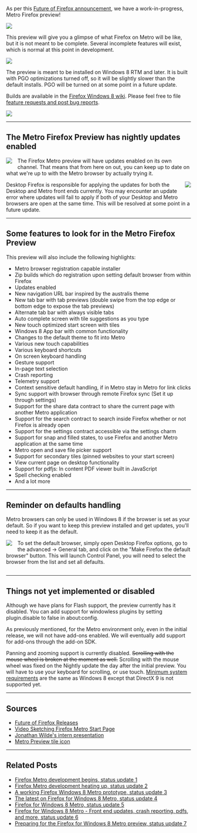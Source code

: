 As per this [Future of Firefox announcement][1], we have a work-in-progress, Metro Firefox preview!

<figure style="text-align:left; padding:0px; margin-left:0px">
<img src="//brianbondy.com/static/img/blogpost_153/metropreview-start.jpg" style="display:block">
<figcaption style="display:block;">
</figcaption>
</figure>

This preview will give you a glimpse of what Firefox on Metro will be like, but it is not meant to be complete.  Several incomplete features will exist, which is normal at this point in development.

<figure style="text-align:left; padding:0px; margin-left:0px">
<a href="//brianbondy.com/static/img/blogpost_153/metro-screenshot.jpg"><img src="//brianbondy.com/static/img/blogpost_153/metro-screenshot-small.jpg" style="display:block"></a>
<figcaption style="display:block;">
</figcaption>
</figure>

The preview is meant to be installed on Windows 8 RTM and later.  It is built with PGO optimizations turned off, so it will be slightly slower than the default installs.  PGO will be turned on at some point in a future update.

<div style="clear:left;"></div>

Builds are available in the [Firefox Windows 8 wiki][3].  Please feel free to file [feature requests and post bug reports][2].  

<figure style="text-align:left; padding:0px; margin-left:0px">
<a href="//brianbondy.com/static/img/blogpost_153/metro-screenshot2.jpg"><img src="//brianbondy.com/static/img/blogpost_153/metro-screenshot2-small.jpg" style="display:block"></a>
<figcaption style="display:block;">
</figcaption>
</figure>

---

## The Metro Firefox Preview has nightly updates enabled

<img src="//brianbondy.com/static/img/blogpost_135/windows-8-logo-small.jpg" style="float:left; padding-right:15px; padding-bottom:2px;">


The Firefox Metro preview will have updates enabled on its own channel. That means that from here on out, you can keep up to date on what we're up to with the Metro browser by actually trying it.  

<img src="//brianbondy.com/static/img/blogpost_153/softwareUpdates.png" style="float:right; padding-left:10px; padding-bottom:2px;">

Desktop Firefox is responsible for applying the updates for both the Desktop and Metro front ends currently.  You may encounter an update error where updates will fail to apply if both of your Desktop and Metro browsers are open at the same time.    This will be resolved at some point in a future update.

---

## Some features to look for in the Metro Firefox Preview


This preview will also include the following highlights:

- Metro browser registration capable installer
- Zip builds which do registration upon setting default browser from within Firefox
- Updates enabled
- New navigation URL bar inspired by the australis theme
- New tab bar with tab previews (double swipe from the top edge or bottom edge to expose the tab previews)
- Alternate tab bar with always visible tabs
- Auto complete screen with tile suggestions as you type
- New touch optimized start screen with tiles
- Windows 8 App bar with common functionality
- Changes to the default theme to fit into Metro
- Various new touch capabilities
- Various keyboard shortcuts
- On screen keyboard handling
- Gesture support
- In-page text selection
- Crash reporting
- Telemetry support
- Context sensitive default handling, if in Metro stay in Metro for link clicks
- Sync support with browser through remote Firefox sync (Set it up through settings)
- Support for the share data contract to share the current page with another Metro application
- Support for the search contract to search inside Firefox whether or not Firefox is already open
- Support for the settings contract accessible via the settings charm
- Support for snap and filled states, to use Firefox and another Metro application at the same time
- Metro open and save file picker support
- Support for secondary tiles (pinned websites to your start screen)
- View current page on desktop functionality
- Support for pdfjs: In content PDF viewer built in JavaScript
- Spell checking enabled
- And a lot more

---

## Reminder on defaults handling

Metro browsers can only be used in Windows 8 if the browser is set as your default.  So if you want to keep this preview installed and get updates, you'll need to keep it as the default.

<img src="//brianbondy.com/static/img/blogpost_153/Default.jpg" style="float:left; padding-right:15px; padding-bottom:10px;">

To set the default browser, simply open Desktop Firefox options, go to the advanced -> General tab, and click on the "Make Firefox the default browser" button.  This will launch Control Panel, you will need to select the browser from the list and set all defaults.

<div style="clear:left"></div>

---

## Things not yet implemented or disabled

Although we have plans for Flash support, the preview currently has it disabled.  You can add support for windowless plugins by setting plugin.disable to false in about:config.

As previously mentioned, for the Metro environment only, even in the initial release, we will not have add-ons enabled. We will eventually add support for add-ons through the add-on SDK.

Panning and zooming support is currently disabled.  <strike>Scrolling with the mouse wheel is broken at the moment as well.</strike>  Scrolling with the mouse wheel was fixed on the Nightly update the day after the initial preview.  You will have to use your keyboard for scrolling, or use touch.  [Minimum system requirements][8] are the same as Windows 8 except that DirectX 9 is not supported yet.


---

## Sources

- [Future of Firefox Releases][6]
- [Video Sketching Firefox Metro Start Page][5]
- [Jonathan Wilde's intern presentation][4]
- [Metro Preview tile icon][7]

---

## Related Posts

- [Firefox Metro development begins, status update 1][129]
- [Firefox Metro development heating up, status update 2][130]
- [A working Firefox Windows 8 Metro prototype, status update 3][135]
- [The latest on Firefox for Windows 8 Metro, status update 4][136]
- [Firefox for Windows 8 Metro, status update 5][137]
- [Firefox for Windows 8 Metro - Front end updates, crash reporting, pdfs, and more, status update 6][150]
- [Preparing for the Firefox for Windows 8 Metro preview, status update 7][151]


[129]: https://brianbondy.com/blog/id/129/
[130]: https://brianbondy.com/blog/id/130/
[135]: https://brianbondy.com/blog/id/135/
[136]: https://brianbondy.com/blog/id/136/
[137]: https://brianbondy.com/blog/id/137/
[150]: https://brianbondy.com/blog/id/150/
[151]: https://brianbondy.com/blog/id/151/
[1]: https://blog.mozilla.org/futurereleases/
[2]: https://bugzilla.mozilla.org/enter_bug.cgi?product=Firefox
[3]: https://wiki.mozilla.org/Firefox/Windows_8_Integration#Elm_Nightly_Builds
[4]: http://mfx.jwilde.me/
[5]: http://blog.mozilla.org/ux/2012/05/video-sketching-firefox-metro-start-page/
[6]: https://blog.mozilla.org/futurereleases/
[7]: https://bugzilla.mozilla.org/show_bug.cgi?id=735008
[8]: http://en.wikipedia.org/wiki/Windows_8#Hardware_requirements
